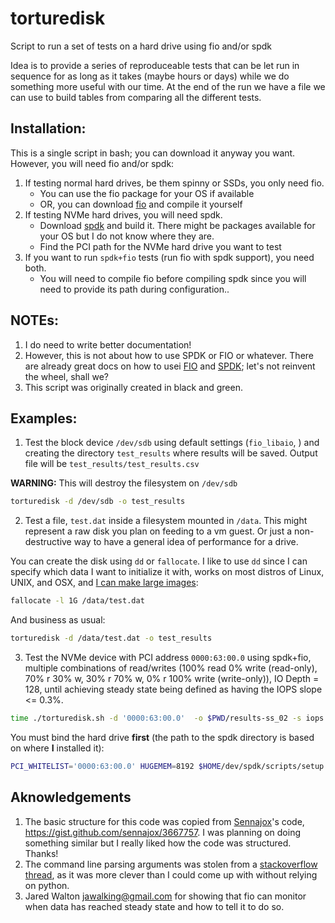 # torturedisk
Script to run a set of tests on a hard drive using fio and/or spdk

Idea is to provide a series of reproduceable tests that can be let run
in sequence for as long as it takes (maybe hours or days) while we do
something more useful with our time. At the end of the run we have
a file we can use to build tables from comparing all the different tests.

## Installation:
This is a single script in bash; you can download it anyway you want. However,
you will need fio and/or spdk:

1. If testing normal hard drives, be them spinny or SSDs, you only need fio.
   - You can use the fio package for your OS if available
   - OR, you can download [fio](https://github.com/axboe/fio) and compile it yourself
1. If testing NVMe hard drives, you will need spdk. 
   -  Download [spdk](https://github.com/spdk/spdk) and build it. There might be packages available for your OS but I do not know where they are.
   -  Find the PCI path for the NVMe hard drive you want to test
1. If you want to run `spdk+fio` tests (run fio with spdk support), you need both.
   - You will need to compile fio before compiling spdk since you will need to provide its path during configuration..

## NOTEs:

1. I do need to write better documentation!
1. However, this is not about how to use SPDK or FIO or whatever. There are 
already great docs on how to usei [FIO](https://fio.readthedocs.io/en/latest/fio_doc.html) and [SPDK](https://spdk.io/doc/index.html); let's not reinvent the wheel, shall we?
1. This script was originally created in black and green.

## Examples:
1. Test the block device `/dev/sdb` using default settings (`fio_libaio`, 
) and creating the directory `test_results` where results will be saved.
Output file will be `test_results/test_results.csv`

**WARNING:** This will destroy the filesystem on `/dev/sdb`
   
```bash
torturedisk -d /dev/sdb -o test_results
```

2. Test a file, `test.dat` inside a filesystem mounted in `/data`. This
might represent a raw disk you plan on feeding to a vm guest. Or just a
non-destructive way to have a general idea of performance for a drive.

You can create the disk using `dd` or `fallocate`. I like to use `dd`
since I can specify which data I want to initialize it with, works on most
distros of Linux, UNIX, and OSX, and [I can make large images](https://unixwars.blogspot.com/2018/03/thoughts-on-creating-large-iso-using-dd.html):

```bash
fallocate -l 1G /data/test.dat
```

And business as usual:
```bash
torturedisk -d /data/test.dat -o test_results
```

3. Test the NVMe device with PCI address `0000:63:00.0` using spdk+fio, 
multiple combinations of read/writes (100% read 0% write (read-only), 
70% r 30% w, 30% r 70% w, 0% r 100% write (write-only)), IO Depth = 128,
until achieving steady state being defined as having the IOPS slope <= 0.3%.

```bash
time ./torturedisk.sh -d '0000:63:00.0'  -o $PWD/results-ss_02 -s iops -i 128 -e "spdk" -m "100 70 30 0"
```

You must bind the hard drive **first** (the path to the spdk directory is
based on where **I** installed it):

```bash
PCI_WHITELIST='0000:63:00.0' HUGEMEM=8192 $HOME/dev/spdk/scripts/setup.sh
```

## Aknowledgements

1. The basic structure for this code was copied from 
[Sennajox](https://github.com/sennajox)'s code, https://gist.github.com/sennajox/3667757. I was planning on doing something similar but I really liked how the code was structured. Thanks!
1. The command line parsing arguments was stolen from a [stackoverflow thread](https://stackoverflow.com/questions/192249/how-do-i-parse-command-line-arguments-in-bash), as it was more clever than I could come up with without relying on python.
1.  Jared Walton <jawalking@gmail.com> for showing that fio can monitor when
data has reached steady state and how to tell it to do so.
